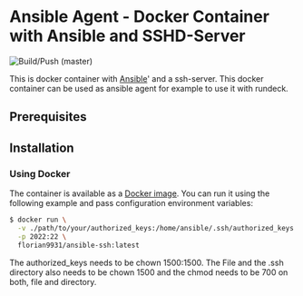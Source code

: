 # Ansible Agent - Docker Container with Ansible and SSHD-Server

![Build/Push (master)](https://github.com/florian-asche/docker-ansible-ssh/workflows/Build/Push%20(master)/badge.svg)

This is docker container with [Ansible](https://www.ansible.com/)' and a ssh-server.
This docker container can be used as ansible agent for example to use it with rundeck.

## Prerequisites

## Installation

### Using Docker

The container is available as a [Docker image](https://hub.docker.com/r/florian9931/docker-ansible-ssh).
You can run it using the following example and pass configuration environment variables:

```bash
$ docker run \
  -v ./path/to/your/authorized_keys:/home/ansible/.ssh/authorized_keys \
  -p 2022:22 \
  florian9931/ansible-ssh:latest
```

The authorized_keys needs to be chown 1500:1500. The File and the .ssh directory also needs to be chown 1500 and the chmod needs to be 700 on both, file and directory.

